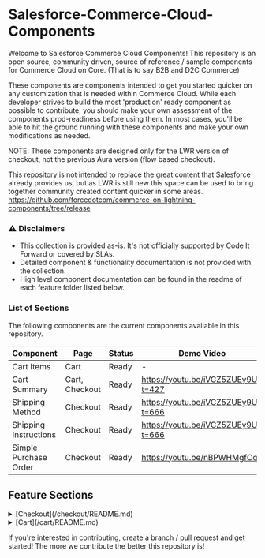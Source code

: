 # Salesforce-Commerce-Cloud-Components

Welcome to Salesforce Commerce Cloud Components! 
This repository is an open source, community driven, source of reference / sample components for Commerce Cloud on Core. (That is to say B2B and D2C Commerce)

These components are components intended to get you started quicker on any customization that is needed within Commerce Cloud. While each developer strives to build the most 'production' ready component as possible to contribute, you should make your own assessment of the components prod-readiness before using them. 
In most cases, you'll be able to hit the ground running with these components and make your own modifications as needed. 

NOTE: These components are designed only for the LWR version of checkout, not the previous Aura version (flow based checkout).

This repository is not intended to replace the great content that Salesforce already provides us, but as LWR is still new this space can be used to bring together community created content quicker in some areas. 
https://github.com/forcedotcom/commerce-on-lightning-components/tree/release

### ⚠️ Disclaimers

- This collection is provided as-is. It's not officially supported by Code It Forward or covered by SLAs.
- Detailed component & functionality documentation is not provided with the collection. 
- High level component documentation can be found in the readme of each feature folder listed below. 


### List of Sections
The following components are the current components available in this repository.

| Component  | Page | Status | Demo Video |
| ------------- | ------------- | ------------- | ------------- |
| Cart Items  | Cart  | Ready | - |
| Cart Summary  | Cart, Checkout  | Ready | https://youtu.be/iVCZ5ZUEy9U?t=427 |
| Shipping Method  | Checkout  | Ready | https://youtu.be/iVCZ5ZUEy9U?t=666 |
| Shipping Instructions  | Checkout  | Ready | https://youtu.be/iVCZ5ZUEy9U?t=666 |
| Simple Purchase Order  | Checkout  | Ready | https://youtu.be/nBPWHMgfOq0 |

## Feature Sections

<details>
<summary>[Checkout](/checkout/README.md)</summary>
1. [Shipping Instructions](/checkout/shippingInstructions/README.md)
2. [Shipping Method](/checkout/shippingMethod/README.md)
3. [Simple Purchase Order](/checkout/simplePurchaseOrder/README.md)
</details>

<details>
<summary>[Cart](/cart/README.md)</summary>
1. [Cart Summary](/cart/cartSummary/README.md)
</details>

If you're interested in contributing, create a branch / pull request and get started! The more we contribute the better this repository is!
